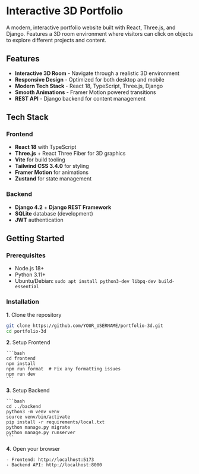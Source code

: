 # Interactive 3D Portfolio

A modern, interactive portfolio website built with React, Three.js, and Django. Features a 3D room environment where visitors can click on objects to explore different projects and content.

## Features

-  **Interactive 3D Room** - Navigate through a realistic 3D environment
-  **Responsive Design** - Optimized for both desktop and mobile
-  **Modern Tech Stack** - React 18, TypeScript, Three.js, Django
-  **Smooth Animations** - Framer Motion powered transitions
-  **REST API** - Django backend for content management

## Tech Stack

### Frontend
- **React 18** with TypeScript
- **Three.js** + React Three Fiber for 3D graphics
- **Vite** for build tooling
- **Tailwind CSS 3.4.0** for styling
- **Framer Motion** for animations
- **Zustand** for state management

### Backend
- **Django 4.2** + **Django REST Framework**
- **SQLite** database (development)
- **JWT** authentication

## Getting Started

### Prerequisites
- Node.js 18+
- Python 3.11+
- Ubuntu/Debian: `sudo apt install python3-dev libpq-dev build-essential`

### Installation

**1**. Clone the repository
   ```bash
   git clone https://github.com/YOUR_USERNAME/portfolio-3d.git
   cd portfolio-3d
```

**2**. Setup Frontend
    
    ```bash
    cd frontend
    npm install
    npm run format  # Fix any formatting issues
    npm run dev
    ```
    
**3**. Setup Backend
    
    ```bash
    cd ../backend
    python3 -m venv venv
    source venv/bin/activate
    pip install -r requirements/local.txt
    python manage.py migrate
    python manage.py runserver
    ```
    
**4**. Open your browser
    
    - Frontend: http://localhost:5173
    - Backend API: http://localhost:8000
